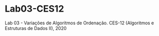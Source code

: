 # Lab03-CES12
Lab 03 - Variações de Algoritmos de Ordenação. CES-12 (Algoritmos e Estruturas de Dados II), 2020
